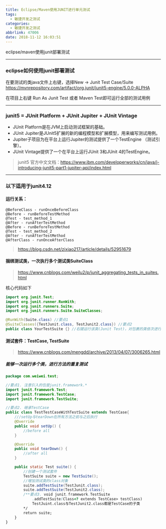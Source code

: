 ```yaml
---
title: Eclipse/Maven使用JUNIT进行单元测试
tags:
  - 敏捷开发之测试
categories:
  - 敏捷开发之测试
abbrlink: 47006
date: 2018-11-12 16:03:51
---
```


eclipse/maven使用junit部署测试

<!-- more -->

---
### eclipse如何使用junit部署测试
在要测试的类java文件上右键，选择New -> Junit Test Case/Suite
https://mvnrepository.com/artifact/org.junit/junit5-engine/5.0.0-ALPHA

在项目上右键 Run As Junit Test 或者 Maven Test即可运行全部的测试用例

---------

### junit5 = JUnit Platform + JUnit Jupiter + JUnit Vintage
- JUnit Platform是在JVM上启动测试框架的基础。
- JUnit Jupiter是JUnit5扩展的新的编程模型和扩展模型，用来编写测试用例。
- Jupiter子项目为在平台上运行Jupiter的测试提供了一个TestEngine （测试引擎）。
- JUnit Vintage提供了一个在平台上运行JUnit 3和JUnit 4的TestEngine。

> junit5 官方中文文档：https://www.ibm.com/developerworks/cn/java/j-introducing-junit5-part1-jupiter-api/index.html

----------

### 以下适用于junit4.12

#### 运行关系：
```
@BeforeClass - runOnceBeforeClass
@Before - runBeforeTestMethod
@Test - test_method_1
@After - runAfterTestMethod
@Before - runBeforeTestMethod
@Test - test_method_2
@After - runAfterTestMethod
@AfterClass - runOnceAfterClass
```
> https://blog.csdn.net/zixiao217/article/details/52951679



#### 捆绑测试类，一次执行多个测试类SuiteClass

> https://www.cnblogs.com/weilu2/p/junit_aggregating_tests_in_suites.html

核心代码如下
```java
import org.junit.Test;
import org.junit.runner.RunWith;
import org.junit.runners.Suite;
import org.junit.runners.Suite.SuiteClasses;

@RunWith(Suite.class) //要点1
@SuiteClasses({TestJunit.class, TestJunit2.class}) //要点2
public class YourTestSuite {} //右键运行该类(Junit Test)，对包裹的类依次进行测试
```

#### 测试套件：TestCase, TestSuite

> https://www.cnblogs.com/mengdd/archive/2013/04/07/3006265.html

##### 能够一次运行多个类，进行方法的重复测试

```java
package com.weiwei.test;

//要点1. 注意引入的包是junit.framework.*
import junit.framework.Test;
import junit.framework.TestCase;
import junit.framework.TestSuite;

//要点2. 继承TestCase
public class TestTestCaseWithTestSuite extends TestCase{
    ///setUp与tearDown在所有方法之前与之后执行
    @Override
    public void setUp() {
        //before all
    }

    @Override
    public void tearDown() {
        //after all
    }

    public static Test suite() {
        //创建一个测试套件
        TestSuite suite = new TestSuite();
        //增加测试类的class对象
        suite.addTestSuite(TestJunit.class);
        suite.addTestSuite(TestJunit2.class);
        /**要点3. void junit.framework.TestSuite
            .addTestSuite(Class<? extends TestCase> testClass)
            TestJuint.class与TestJunit2.class都是TestCase的子类
        */
        return suite;
    }
}

```
